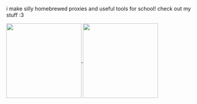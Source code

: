 i make silly homebrewed proxies and useful tools for school! check out my stuff :3

<a href="https://github.com/anuraghazra/github-readme-stats">
  <img height=200 align="center" src="https://github-readme-stats.vercel.app/api?username=dinguschan-owo" />
</a>
<a href="https://github.com/anuraghazra/convoychat">
  <img height=200 align="center" src="https://github-readme-stats.vercel.app/api/top-langs?username=dinguschan-owo&layout=compact&langs_count=8&card_width=400" />
</a>
